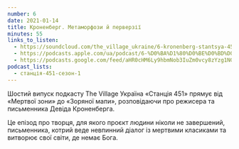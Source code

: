 ```yaml
---
number: 6
date: 2021-01-14
title: Кроненберг. Метаморфози й перверзії
minutes: 55
links_to_listen:
  - https://soundcloud.com/the_village_ukraine/6-kronenberg-stantsya-451?in=the_village_ukraine/sets/stancia-451
  - https://podcasts.apple.com/ua/podcast/6-%D0%BA%D1%80%D0%BE%D0%BD%D0%B5%D0%BD%D0%B1%D0%B5%D1%80%D0%B3-%D0%BC%D0%B5%D1%80%D1%82%D0%B2%D0%B0-%D0%B7%D0%BE%D0%BD%D0%B0-%D0%BC%D1%83%D1%85%D0%B0-%D0%BA%D0%BE%D1%81%D0%BC%D0%BE%D0%BF%D0%BE%D0%BB%D1%96%D1%81-%D0%BC%D0%B5%D1%82%D0%B0%D0%BC%D0%BE%D1%80%D1%84%D0%BE%D0%B7%D0%B8/id1536807251?i=1000505287130
  - https://podcasts.google.com/feed/aHR0cHM6Ly9hbmNob3IuZm0vcy8zYzg1NGQ4Yy9wb2RjYXN0L3Jzcw/episode/MjlmMjUyOTItZDUwNS00YzU0LWI4MTUtNTA3ZjU3YTY5NGJk?sa=X&ved=0CAUQkfYCahcKEwj4w_mCuPT6AhUAAAAAHQAAAAAQEQ
podcast_lists:
  - станція-451-сезон-1
---
```


Шостий випуск подкасту The Village Україна «Станція 451» прямує від «Мертвої
зони» до «Зоряної мапи», розповідаючи про режисера та письменника Девіда
Кроненберга.

Це епізод про творця, для якого проєкт людини ніколи не завершений,
письменника, котрий веде невпинний діалог із мертвими класиками та витворює
свої світи, де немає Бога.
